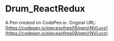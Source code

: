 # Drum_ReactRedux

A Pen created on CodePen.io. Original URL: [https://codepen.io/piecesofreg09/pen/rNVLvvz](https://codepen.io/piecesofreg09/pen/rNVLvvz).


